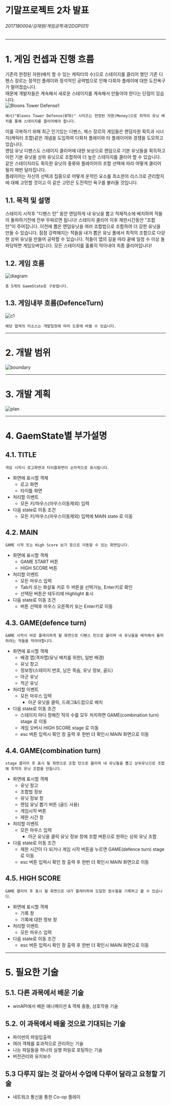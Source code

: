 기말프로젝트 2차 발표
============
###### 2017180004/김재원/게임공학과/2DGP(01)
---------------------------------------

# 1. 게임 컨셉과 진행 흐름
기존의 한정된 자원(배치 할 수 있는 캐릭터의 수)으로 스테이지를 클리어 했던 기존 디펜스 장르는 정적인 플레이와 정석적인 공략법으로 인해 다회차 플레이에 대한 도전욕구가 떨어졌습니다.   
때문에 개발자들은 계속해서 새로운 스테이지를 계속해서 만들어야 한다는 단점이 있습니다.    
![Bloons Tower Defense1](/TermProject/path/BTD1.jpg)
```
예시)"Bloons Tower Defense(BTD)" 시리즈는 한정된 자원(Money)으로 최적의 유닛 배치를 통해 스테이지를 클리어해야 합니다.
```
이를 극복하기 위해 최근 인기있는 디펜스, 체스 장르의 게임들은 랜덤자원 획득과 시너지(캐릭터 조합)같은 개념을 도입하여 다회차 플레이와 타 플레이어와 경쟁을 도모하고 있습니다.   
랜덤 유닛 디펜스도 스테이지 클리어에 대한 보상으로 랜덤으로 기본 유닛들을 획득하고 이런 기본 유닛을 상위 유닛으로 조합하여 더 높은 스테이지를 클리어 할 수 있습니다.   
같은 스테이지라도 획득한 유닛의 종류와 플레이어의 조합 선택에 따라 어떻게 클리어 될지 매번 달라집니다.   
플레이어는 자신의 선택과 집중으로 어떻게 운적인 요소를 최소한의 리스크로 관리할지에 대해 고민할 것이고 이 같은 고민은 도전적인 욕구를 불러올 것입니다.

## 1.1. 목적 및 설명
스테이지 시작후 "디펜스 턴" 동안 랜덤하게 내 유닛을 뽑고 적재적소에 배치하여 적들이 돌파하기전에 전부 무찌르면 됩니다!
스테이지 클리어 이후 제한시간동안 "조합 턴"이 주어집니다.
이전에 뽑은 랜덤유닛을 여러 조합법으로 조합하여 더 강한 유닛을 만들 수 있습니다.
점점 강력해지는 적들을 내가 뽑은 유닛 풀에서 최적의 조합으로 다양한 상위 유닛을 만들어 공략할 수 있습니다.
적들이 맵의 길을 따라 끝에 일정 수 이상 돌파당하면 게임오버입니다.
모든 스테이지를 훌륭히 막아내야 최종 클리어입니다!

## 1.2. 게임 흐름
![diagram](/TermProject/path/Diagram.png)
```
총 5개의 GaemState로 구분됩니다.
```
## 1.3. 게임내부 흐름(DefenceTurn) 
![c1](/TermProject/path/c1.PNG)
```
해당 캡쳐의 리소스는 개발일정에 따라 도중에 바뀔 수 있습니다.
```
---------------------------------------

# 2. 개발 범위
![boundary](/TermProject/path/boundary.PNG)

---------------------------------------

# 3. 개발 계획
![plan](/TermProject/path/plan.PNG)

---------------------------------------

# 4. GaemState별 부가설명
## 4.1. TITLE
```
게임 시작시 로고화면과 타이틀화면이 순차적으로 표시됩니다.
```
* 화면에 표시할 객체
  * 로고 화면
  * 타이틀 화면
* 처리할 이벤트
  * 모든 키/마우스(마우스이동제외) 입력
* 다음 state로 이동 조건
  * 모든 키/마우스(마우스이동제외) 입력에 MAIN state 로 이동

## 4.2. MAIN
```
GAME 시작 또는 High Score 보기 등으로 이동할 수 있는 화면입니다.
```
* 화면에 표시할 객체
  * GAME START 버튼
  * HIGH SCORE 버튼
* 처리할 이벤트
  * 모든 마우스 입력
  * Tab키 또는 화살표 키로 두 버튼을 선택가능, Enter키로 확인
  * 선택된 버튼은 테두리에 Highlight 표시
* 다음 state로 이동 조건
  * 버튼 선택후 마우스 오른쪽키 또는 Enter키로 이동
  
## 4.3. GAME(defence turn)
```
GAME 시작시 바로 플레이하게 될 화면으로 디펜스 턴으로 불리며 내 유닛들을 배치해서 돌파하려는 적들을 막아야합니다.
```
* 화면에 표시할 객체
  * 배경 맵(격자맵(유닛 배치를 위한), 일반 배경)
  * 유닛 창고
  * 정보창(스테이지 번호, 남은 목숨, 유닛 정보, 골드)
  * 아군 유닛
  * 적군 유닛
* 처리할 이벤트
  * 모든 마우스 입력
    * 아군 유닛을 클릭, 드래그&드랍으로 배치
* 다음 state로 이동 조건
  * 스테이지 마다 정해진 적의 수를 모두 처치하면 GAME(combination turn) stage 로 이동
  * 게임 오버시 HIGH SCORE stage 로 이동
  * esc 버튼 입력시 확인 창 출력 후 한번 더 확인시 MAIN 화면으로 이동
  
## 4.4. GAME(combination turn)
```
stage 클리어 후 표시 될 화면으로 조합 턴으로 불리며 내 유닛들을 뽑고 상위유닛으로 조합해 최적의 유닛 조합을 만듭니다.
```
* 화면에 표시할 객체
  * 유닛 창고
  * 조합법 정보
  * 유닛 정보 창
  * 랜덤 유닛 뽑기 버튼 (골드 사용)
  * 게임시작 버튼
  * 제한 시간 창
* 처리할 이벤트
  * 모든 마우스 입력
    * 아군 유닛을 클릭 유닛 정보 창에 조합 버튼으로 원하는 상위 유닛 조합
* 다음 state로 이동 조건
  * 제한 시간이 다 되거나 게임 시작 버튼을 누르면 GAME(defence turn) stage 로 이동
  * esc 버튼 입력시 확인 창 출력 후 한번 더 확인시 MAIN 화면으로 이동
  
## 4.5. HIGH SCORE
```
GAME 클리어 후 표시 될 화면으로 내가 플레이하여 도달한 점수들을 기록하고 볼 수 있습니다.
```
* 화면에 표시할 객체
  * 기록 창
  * 기록에 대한 정보 창
* 처리할 이벤트
  * 모든 마우스 입력
* 다음 state로 이동 조건
  * esc 버튼 입력시 확인 창 출력 후 한번 더 확인시 MAIN 화면으로 이동
  
---------------------------------------

# 5. 필요한 기술
## 5.1. 다른 과목에서 배운 기술
 * winAPI에서 배운 애니메이션 & 객체 충돌, 상호작용 기술
 
## 5.2. 이 과목에서 배울 것으로 기대되는 기술
 * 파이썬의 파일입출력
 * 여러 객체를 효과적으로 관리하는 기술
 * 나눈 파일들을 하나의 실행 파일로 포팅하는 기술
 * 버전관리와 유지보수
 
## 5.3 다루지 않는 것 같아서 수업에 다루어 달라고 요청할 기술
 * 네트워크 통신을 통한 Co-op 플레이
